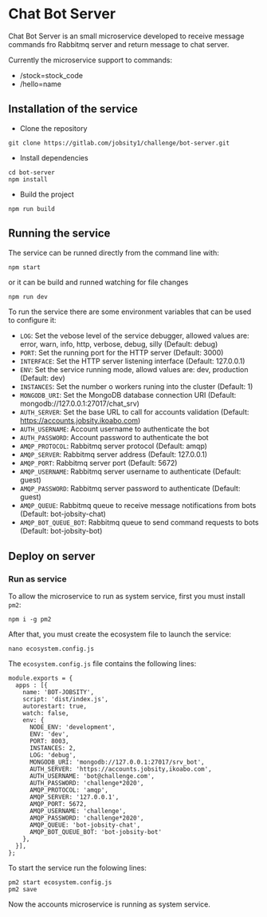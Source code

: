 # Chat Bot Server

Chat Bot Server is an small microservice developed to receive message commands fro Rabbitmq server and return message to chat server.

Currently the microservice support to commands:

- /stock=stock_code
- /hello=name

## Installation of the service

- Clone the repository

```
git clone https://gitlab.com/jobsity1/challenge/bot-server.git
```

- Install dependencies

```
cd bot-server
npm install
```

- Build the project

```
npm run build
```

## Running the service

The service can be runned directly from the command line with:

```bash
npm start
```

or it can be build and runned watching for file changes

```
npm run dev
```

To run the service there are some environment variables that can be used to configure it:

- `LOG`: Set the vebose level of the service debugger, allowed values are: error, warn, info, http, verbose, debug, silly (Default: debug)
- `PORT`: Set the running port for the HTTP server (Default: 3000)
- `INTERFACE`: Set the HTTP server listening interface (Default: 127.0.0.1)
- `ENV`: Set the service running mode, allowd values are: dev, production (Default: dev)
- `INSTANCES`: Set the number o workers runing into the cluster (Default: 1)
- `MONGODB_URI`: Set the MongoDB database connection URI (Default: mongodb://127.0.0.1:27017/chat_srv)
- `AUTH_SERVER`: Set the base URL to call for accounts validation (Default: https://accounts.jobsity.ikoabo.com)
- `AUTH_USERNAME`: Account username to authenticate the bot
- `AUTH_PASSWORD`: Account password to authenticate the bot
- `AMQP_PROTOCOL`: Rabbitmq server protocol (Default: amqp)
- `AMQP_SERVER`: Rabbitmq server address (Default: 127.0.0.1)
- `AMQP_PORT`: Rabbitmq server port (Default: 5672)
- `AMQP_USERNAME`: Rabbitmq server username to authenticate (Default: guest)
- `AMQP_PASSWORD`: Rabbitmq server password to authenticate (Default: guest)
- `AMQP_QUEUE`: Rabbitmq queue to receive message notifications from bots (Default: bot-jobsity-chat)
- `AMQP_BOT_QUEUE_BOT`: Rabbitmq queue to send command requests to bots (Default: bot-jobsity-bot)

## Deploy on server

### Run as service

To allow the microservice to run as system service, first you must install `pm2`:

```
npm i -g pm2
```

After that, you must create the ecosystem file to launch the service:

```
nano ecosystem.config.js
```

The `ecosystem.config.js` file contains the following lines:

```
module.exports = {
  apps : [{
    name: 'BOT-JOBSITY',
    script: 'dist/index.js',
    autorestart: true,
    watch: false,
    env: {
      NODE_ENV: 'development',
      ENV: 'dev',
      PORT: 8003,
      INSTANCES: 2,
      LOG: 'debug',
      MONGODB_URI: 'mongodb://127.0.0.1:27017/srv_bot',
      AUTH_SERVER: 'https://accounts.jobsity,ikoabo.com',
      AUTH_USERNAME: 'bot@challenge.com',
      AUTH_PASSWORD: 'challenge*2020',
      AMQP_PROTOCOL: 'amqp',
      AMQP_SERVER: '127.0.0.1',
      AMQP_PORT: 5672,
      AMQP_USERNAME: 'challenge',
      AMQP_PASSWORD: 'challenge*2020',
      AMQP_QUEUE: 'bot-jobsity-chat',
      AMQP_BOT_QUEUE_BOT: 'bot-jobsity-bot'
    },
  }],
};

```

To start the service run the folowing lines:

```
pm2 start ecosystem.config.js
pm2 save
```

Now the accounts microservice is running as system service.
